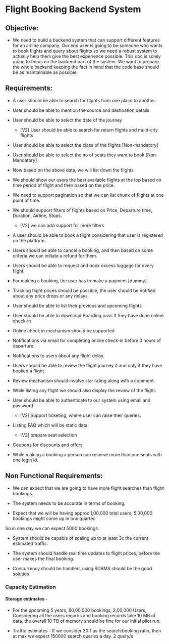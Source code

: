 
# Flight Booking Backend System

## Objective:

- We need to build a backend system that can support different features for an airline company. Our end user is going to be someone who wants to book flights and query about flights so we need a robust system to actually help them give the best experience possible. This doc is solely going to focus on the backend part of the system. We want to prepare the whole backend keeping the fact in mind that the code base should be as maintainable as possible.

  

## Requirements:

- A user should be able to search for flights from one place to another.

- User should be able to mention the source and destination details

- User should be able to select the date of the journey

	- [V2] User should be able to search for return flights and multi-city flights

- User should be able to select the class of the flights [Non-mandatory]

- User should be able to select the no of seats they want to book [Non-Mandatory]

- Now based on the above data, we will list down the flights

- We should show our users the best available flights at the top based on time period of flight and then based on the price.

- We need to support pagination so that we can list chunk of flights at one point of time.

- We should support filters of flights based on Price, Departure time, Duration, Airline, Stops.

	- [V2] we can add support for more filters

- A user should be able to book a flight considering that user is registered on the platform.

- Users should be able to cancel a booking, and then based on some criteria we can initiate a refund for them.

- Users should be able to request and book excess luggage for every flight.

- For making a booking, the user has to make a payment [dummy].

- Tracking flight prices should be possible, the user should be notified about any price drops or any delays.

- User should be able to list their previous and upcoming flights

- User should be able to download Boarding pass if they have done online check-in

- Online check in mechanism should be supported

- Notifications via email for completing online check-in before 3 hours of departure.

- Notifications to users about any flight delay.

- Users should be able to review the flight journey if and only if they have booked a flight.

- Review mechanism should involve star rating along with a comment.

- While listing any flight we should also display the review of the flight.

- User should be able to authenticate to our system using email and password

	- [V2] Support ticketing, where user can raise their queries.

- Listing FAQ which will be static data

	- [V2] prepare seat selection

- Coupons for discounts and offers

- While making a booking a person can reserve more than one seats with one login id.

  

## Non Functional Requirements:

- We can expect that we are going to have more flight searches than flight bookings.

- The system needs to be accurate in terms of booking.

- Expect that we will be having approx 1,00,000 total users, 5,00,000 bookings might come up in one quarter.

So in one day we can expect 5000 bookings.

- System should be capable of scaling up to at least 3x the current estimated traffic.

- The system should handle real time updates to flight prices, before the user makes the final booking.

- Concurrency should be handled, using RDBMS should be the good solution.

### Capacity Estimation

#### Storage estimates -

- For the upcoming 5 years, 80,00,000 bookings, 2,00,000 Users, Considering all the users records and booking records take 10 MB of data, the overall 10 TB of memory should be fine for our initial pilot run.

- Traffic estimates - If we consider 30:1 as the search:booking ratio, then at max we expect 150000 search queries a day. 2 query/s